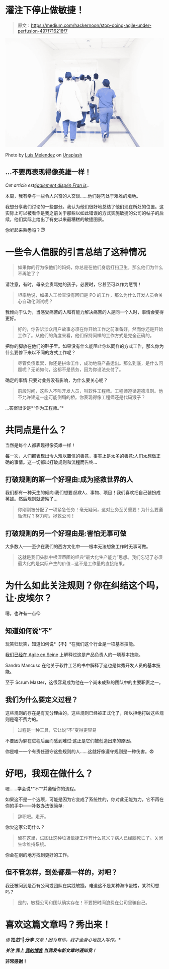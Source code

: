# 灌注下停止做敏捷！

> 原文：<https://medium.com/hackernoon/stop-doing-agile-under-perfusion-497f716218f7>

![](img/5a368c9e3586999b4ce0a749109a4cb8.png)

Photo by [Luis Melendez](https://unsplash.com/photos/Pd4lRfKo16U?utm_source=unsplash&utm_medium=referral&utm_content=creditCopyText) on [Unsplash](https://unsplash.com/?utm_source=unsplash&utm_medium=referral&utm_content=creditCopyText)

## …不要再表现得像英雄一样！

*Cet article est*[*également dispén Fran is*](https://jp-lambert.me/arr%C3%AAtons-de-faire-de-lagile-sous-perfusion-effb35bc7d1)*。*

本周，我有幸与一些令人兴奋的人交谈……他们碰巧处于艰难的境地。

我想分享我们讨论的一些部分。我认为他们很好地总结了他们现在所处的位置。这实际上可以被看作是我之前关于那些以如此错误的方式实施敏捷的公司的帖子的后续，他们实际上给出了有史以来最糟糕的敏捷图景。

你听起来熟悉吗？😇

# 一些令人信服的引言总结了这种情况

> 如果你的行为像他们的妈妈，你总是在他们身后打扫卫生，那么他们为什么不再脏了？

请注意，有时，母亲会责骂她的孩子。必要时，它甚至可以作为惩罚！

> 坦率地说，如果人工检查没有回归是 PO 的工作，那么为什么开发人员会关心自动化测试呢？

我倾向于认为，当感受痛苦的人和有能力解决痛苦的人是同一个人时，事情会变得更好。

> 好的，你告诉涉众用户故事必须在你开始工作之前准备好，然而你还是开始工作了。从他们的角度来看，他们保持同样的工作方式是完全正确的。

把你的脚放在他们的鞋子里。如果没有什么能阻止你以同样的方式工作，那么你为什么要停下来以不同的方式工作呢？

> 尽管负债累累，你还是拼命工作，成功地将产品运出。那么到底，是什么问题呢？无论如何，这都不是债务，因为你设法交付了。

确定的事情:只要对业务没有影响，为什么要关心呢？

> 前段时间，这些人不叫开发人员，叫软件工程师。工程师遵循道德准则。他不允许建造一座可能倒塌的桥。你表现得像工程师还是代码猴子？

…答案很少是*“作为工程师。”*

# 共同点是什么？

当然是每个人都表现得像英雄一样！

每一次，人们都表现出令人难以置信的善意，事实上是太多的善意:人们太想做正确的事情。这一切都以打破规则和流程而告终…

## 打破规则的第一个好理由:成为拯救世界的人

我们都有一种天生的倾向:我们想要*拯救*人、事物、项目！我们喜欢把自己装扮成英雄。然后规则就遭殃了…

> 你刚刚被分配了一项紧急任务！毫无疑问，这对业务至关重要！为什么要遵循流程？努力吧，拯救公司！

## 打破规则的另一个好理由是:害怕无事可做

大多数人——至少在我们的西方文化中——根本无法想象工作时无事可做。

> 这就是我们头脑中根深蒂固的经典“最大化生产能力”思想。我们忘记了必须最大化的是实际产生的价值…这不是工作量的直接结果。

# 为什么如此关注规则？你在纠结这个吗，让·皮埃尔？

嗯，也许有一点😝

## 知道如何说“不”

玩笑归玩笑，知道如何说*【不】*在我们这个行业是一项基本技能。

[我们已经在 Agile en Seine](https://jp-lambert.me/feedback-from-france-t%C3%A9l%C3%A9visionss-player-team-from-agile-practices-to-agile-mindset-7895b101e143) 上解释过这是产品负责人的一项基本技能。

Sandro Mancuso 在他关于软件工艺的书中解释了这也是优秀开发人员的基本技能。

至于 Scrum Master，这很容易成为他在一个尚未成熟的团队中的主要职责之一。

## 我们为什么要定义过程？

这些规则的存在是有充分理由的。这些规则已经被正式化了，所以拒绝打破这些规则是毫不费力的。

> 过程是一种工具，它让说“不”变得更容易

不要因为躲在进程后面而感到难过:这正是它们被创造出来的原因。

你是唯一一个有责任遵守这些规则的人……这就好像遵守规则是一种伤害。😨

# 好吧，我现在做什么？

嗯……学会说*“不”*并遵循你的流程。

如果这不是一个选项，可能是因为它变成了系统性的，你对此无能为力，它不再在你的手中——补救办法很简单:

> 辞职吧。走开。

你欠这家公司什么？

> 留在这里，试图让这种垃圾敏捷工作有什么意义？病人已经脑死亡了。关闭生命维持系统。

你会在别的地方找到更好的工作。

## 但不管怎样，到处都是一样的，对吧？

我还被问到是否有公司或团队在实践敏捷。难道这不是某种海市蜃楼，某种幻想吗？

> 是的，敏捷公司和团队确实存在！不要把时间浪费在公司里骗自己。

# 喜欢这篇文章吗？秀出来！

*请* **拍*拍****👏****分享*** *文章！因为有你，我才全身心地投入写作。***

******关注*** *我上* [***我的博客***](https://jp-lambert.me/) *当我发布新文章时通知我！****

**非常感谢！**